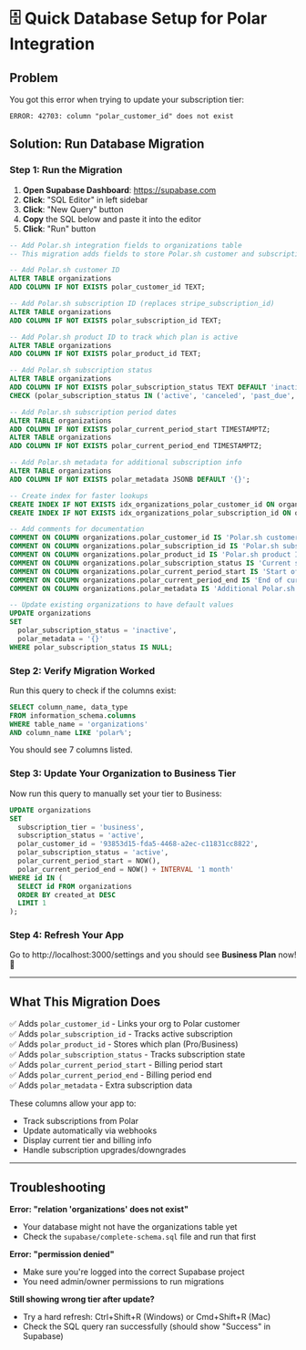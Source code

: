 # 🗄️ Quick Database Setup for Polar Integration

## Problem
You got this error when trying to update your subscription tier:
```
ERROR: 42703: column "polar_customer_id" does not exist
```

## Solution: Run Database Migration

### Step 1: Run the Migration

1. **Open Supabase Dashboard**: https://supabase.com
2. **Click**: "SQL Editor" in left sidebar
3. **Click**: "New Query" button
4. **Copy** the SQL below and paste it into the editor
5. **Click**: "Run" button

```sql
-- Add Polar.sh integration fields to organizations table
-- This migration adds fields to store Polar.sh customer and subscription IDs

-- Add Polar.sh customer ID
ALTER TABLE organizations
ADD COLUMN IF NOT EXISTS polar_customer_id TEXT;

-- Add Polar.sh subscription ID (replaces stripe_subscription_id)
ALTER TABLE organizations
ADD COLUMN IF NOT EXISTS polar_subscription_id TEXT;

-- Add Polar.sh product ID to track which plan is active
ALTER TABLE organizations
ADD COLUMN IF NOT EXISTS polar_product_id TEXT;

-- Add Polar.sh subscription status
ALTER TABLE organizations
ADD COLUMN IF NOT EXISTS polar_subscription_status TEXT DEFAULT 'inactive' 
CHECK (polar_subscription_status IN ('active', 'canceled', 'past_due', 'unpaid', 'inactive'));

-- Add Polar.sh subscription period dates
ALTER TABLE organizations
ADD COLUMN IF NOT EXISTS polar_current_period_start TIMESTAMPTZ;
ALTER TABLE organizations
ADD COLUMN IF NOT EXISTS polar_current_period_end TIMESTAMPTZ;

-- Add Polar.sh metadata for additional subscription info
ALTER TABLE organizations
ADD COLUMN IF NOT EXISTS polar_metadata JSONB DEFAULT '{}';

-- Create index for faster lookups
CREATE INDEX IF NOT EXISTS idx_organizations_polar_customer_id ON organizations(polar_customer_id);
CREATE INDEX IF NOT EXISTS idx_organizations_polar_subscription_id ON organizations(polar_subscription_id);

-- Add comments for documentation
COMMENT ON COLUMN organizations.polar_customer_id IS 'Polar.sh customer ID for billing';
COMMENT ON COLUMN organizations.polar_subscription_id IS 'Polar.sh subscription ID';
COMMENT ON COLUMN organizations.polar_product_id IS 'Polar.sh product ID for the current plan';
COMMENT ON COLUMN organizations.polar_subscription_status IS 'Current status of Polar.sh subscription';
COMMENT ON COLUMN organizations.polar_current_period_start IS 'Start of current billing period';
COMMENT ON COLUMN organizations.polar_current_period_end IS 'End of current billing period';
COMMENT ON COLUMN organizations.polar_metadata IS 'Additional Polar.sh subscription metadata';

-- Update existing organizations to have default values
UPDATE organizations 
SET 
  polar_subscription_status = 'inactive',
  polar_metadata = '{}'
WHERE polar_subscription_status IS NULL;
```

### Step 2: Verify Migration Worked

Run this query to check if the columns exist:
```sql
SELECT column_name, data_type 
FROM information_schema.columns 
WHERE table_name = 'organizations' 
AND column_name LIKE 'polar%';
```

You should see 7 columns listed.

### Step 3: Update Your Organization to Business Tier

Now run this query to manually set your tier to Business:
```sql
UPDATE organizations 
SET 
  subscription_tier = 'business',
  subscription_status = 'active',
  polar_customer_id = '93853d15-fda5-4468-a2ec-c11831cc8822',
  polar_subscription_status = 'active',
  polar_current_period_start = NOW(),
  polar_current_period_end = NOW() + INTERVAL '1 month'
WHERE id IN (
  SELECT id FROM organizations 
  ORDER BY created_at DESC 
  LIMIT 1
);
```

### Step 4: Refresh Your App

Go to http://localhost:3000/settings and you should see **Business Plan** now! 🎉

---

## What This Migration Does

✅ Adds `polar_customer_id` - Links your org to Polar customer  
✅ Adds `polar_subscription_id` - Tracks active subscription  
✅ Adds `polar_product_id` - Stores which plan (Pro/Business)  
✅ Adds `polar_subscription_status` - Tracks subscription state  
✅ Adds `polar_current_period_start` - Billing period start  
✅ Adds `polar_current_period_end` - Billing period end  
✅ Adds `polar_metadata` - Extra subscription data  

These columns allow your app to:
- Track subscriptions from Polar
- Update automatically via webhooks
- Display current tier and billing info
- Handle subscription upgrades/downgrades

---

## Troubleshooting

**Error: "relation 'organizations' does not exist"**
- Your database might not have the organizations table yet
- Check the `supabase/complete-schema.sql` file and run that first

**Error: "permission denied"**
- Make sure you're logged into the correct Supabase project
- You need admin/owner permissions to run migrations

**Still showing wrong tier after update?**
- Try a hard refresh: Ctrl+Shift+R (Windows) or Cmd+Shift+R (Mac)
- Check the SQL query ran successfully (should show "Success" in Supabase)

